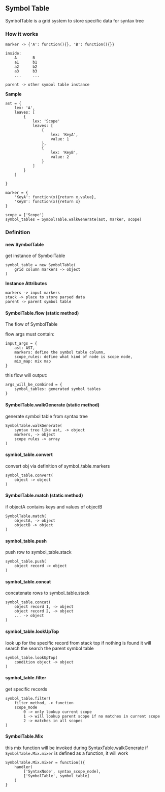 ## Symbol Table

SymbolTable is a grid system to store specific data for syntax tree

### How it works
```
marker -> {'A': function(){}, 'B': function(){}}

inside:
    A       B
    a1      b1
    a2      b2
    a3      b3
    ...     ...

parent -> other symbol table instance
```

**Sample**
```
ast = {
    lex: 'A',
    leaves: [
        {
            lex: 'Scope'
            leaves: [
                {
                    lex: 'KeyA',
                    value: 1
                },
                {
                    lex: 'KeyB',
                    value: 2
                }
            ]
        }
    ]

}

marker = {
    'KeyA': function(x){return x.value},
    'KeyB': function(x){return x}
}

scope = ['Scope']
symbol_tables = SymbolTable.walkGenerate(ast, marker, scope)
```

### Definition

#### new SymbolTable
get instance of SymbolTable
```
symbol_table = new SymbolTable(
    grid column markers -> object
)
```

**Instance Attributes**
```
markers -> input markers
stack -> place to store parsed data
parent -> parent symbol table
```

#### SymbolTable.flow (static method)
The flow of SymbolTable

flow args must contain:
```
input_args = {
    ast: AST,
    markers: define the symbol table column,
    scope_rules: define what kind of node is scope node,
    mix_map: mix map
}
```
this flow will output:
```
args_will_be_combined = {
    symbol_tables: generated symbol tables
}
```

#### SymbolTable.walkGenerate (static method)
generate symbol table from syntax tree
```
SymbolTable.walkGenerate(
    syntax tree like ast, -> object
    markers, -> object
    scope rules -> array
)
```

#### symbol_table.convert
convert obj via definition of symbol_table.markers
```
symbol_table.convert(
    object -> object
)
```

#### SymbolTable.match (static method)
if objectA contains keys and values of objectB
```
SymbolTable.match(
    objectA, -> object
    objectB -> object
)
```

#### symbol_table.push
push row to symbol_table.stack
```
symbol_table.push(
    object record -> object
)
```

#### symbol_table.concat
concatenate rows to symbol_table.stack
```
symbol_table.concat(
    object record 1, -> object
    object record 2, -> object
    ... -> object
)
```

#### symbol_table.lookUpTop
look up for the specific record from stack top
if nothing is found it will search the search the parent symbol table
```
symbol_table.lookUpTop(
    condition object -> object
)
```

#### symbol_table.filter
get specific records
```
symbol_table.filter(
    filter method, -> function
    scope_mode
        0 -> only lookup current scope
        1 -> will lookup parent scope if no matches in current scope
        2 -> matches in all scopes
)
```
#### SymbolTable.Mix
this mix function will be invoked during SyntaxTable.walkGenerate
if `SymbolTable.Mix.mixer` is defined as a function, it will work

```
SymbolTable.Mix.mixer = function(){
    handler(
        ['SyntaxNode', syntax_scope_node],
        ['SymbolTable', symbol_table]
    )
}
```